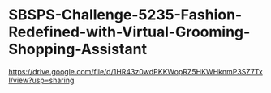 # SBSPS-Challenge-5235-Fashion-Redefined-with-Virtual-Grooming-Shopping-Assistant
https://drive.google.com/file/d/1HR43z0wdPKKWopRZ5HKWHknmP3SZ7TxI/view?usp=sharing
